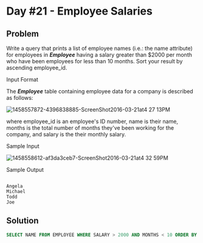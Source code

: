 # Day #21 - Employee Salaries
## Problem

Write a query that prints a list of employee names (i.e.: the name attribute) for employees in ***Employee*** having a salary greater than $2000 per month who have been employees for less than 10 months. Sort your result by ascending employee_id.

Input Format

The ***Employee*** table containing employee data for a company is described as follows:

![1458557872-4396838885-ScreenShot2016-03-21at4 27 13PM](https://github.com/abheeshtsingh2803/HackerRank_SQL/assets/131380599/a7eced9a-4e83-4b5b-bee2-c3cb6401e437)

where employee_id is an employee's ID number, name is their name, months is the total number of months they've been working for the company, and salary is the their monthly salary.

Sample Input

![1458558612-af3da3ceb7-ScreenShot2016-03-21at4 32 59PM](https://github.com/abheeshtsingh2803/HackerRank_SQL/assets/131380599/b0645519-b4c6-4daf-8cef-2ff1ebbb6777)

Sample Output
```

Angela
Michael
Todd
Joe

```

## Solution
```sql
SELECT NAME FROM EMPLOYEE WHERE SALARY > 2000 AND MONTHS < 10 ORDER BY EMPLOYEE_ID ASC
```
